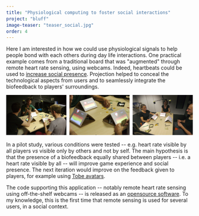 ```yaml
---
title: "Physiological computing to foster social interactions"
project: "bluff"
image-teaser: "teaser_social.jpg"
order: 4
---
```


Here I am interested in how we could use physiological signals to help people bond with each others during day life interactions. One practical example comes from a traditional board that was "augmented" through remote heart rate sensing, using webcams. Indeed, heartbeats could be used to [increase social presence](/projects/agents-social-presence/). Projection helped to conceal the technological aspects from users and to seamlessly integrate the biofeedback to players' surroundings.

![Remote heart rate sensing and projection are used to augment the traditional board game "Coup".](/images/social/teaser_bluff.jpg)

In a pilot study, various conditions were tested -- e.g. heart rate visible by all players *vs* visible only by others and not by self.
The main hypothesis is that the presence of a biofeedback equally shared between players -- i.e. a heart rate visible by all -- will improve game experience and social presence. The next iteration would improve on the feedback given to players, for example using [Tobe avatars](/projects/tobe/).

The code supporting this application -- notably remote heart rate sensing using off-the-shelf webcams -- is released as an [opensource software](https://github.com/jfrey-xx/PhysioBluffGame.meta). To my knowledge, this is the first time that remote sensing is used for several users, in a social context.
 
